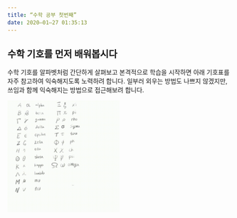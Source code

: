 ```yaml
---
title: “수학 공부 첫번째”
date: 2020–01–27 01:35:13
---
```


## 수학 기호를 먼저 배워봅시다

수학 기호를 알파벳처럼 간단하게 살펴보고 본격적으로 학습을 시작하면 아래 기호표를 자주 참고하여 익숙해지도록 노력하려 합니다. 일부러 외우는 방법도 나쁘지 않겠지만, 쓰임과 함께 익숙해지는 방법으로 접근해보려 합니다.

<img src="img/symbols.gif" width="50%" height="50%">

